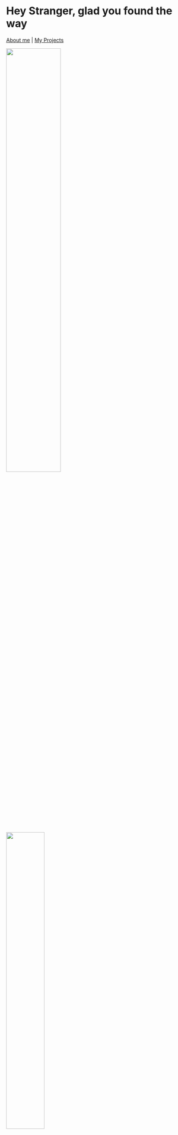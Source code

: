 # Hey Stranger, glad you found the way

[About me](https://github.com/Fynnyx#about-me) | [My Projects](https://github.com/Fynnyx#my-projects)

<div><img src="https://github-readme-stats.vercel.app/api?username=Fynnyx&title_color=e5b05e&icon_color=8c61db&text_color=e06151&bg_color=23272e&show_icons=true&hide_border=true&count_private=true" width="54.05%"/>
<img src="https://github-readme-stats.vercel.app/api/top-langs?username=Fynnyx&layout=compact&title_color=e5b05e&icon_color=8c61db&text_color=317dde&bg_color=23272e&hide_border=true" width="45.25%">
</div>

## About me

```javascript
const fynnyx = {
    name: "Fynn",
    lastname: null,
    age: 17,
    location: {
        "country": "Switzerland",
        "timezone": "UCT+1",
    },
    languages: [
            "English",
            "German"
        ],
    contact: {
        "email": "fynn05@gmx.com",
        "discord": "Fynnyx#4024",
    job: {
        "name": "IT Developer",
        "company": "ETH Zürich"
    },
    hobbies: [
        "Scout Leader",
        "Developer",
        "Owner of a Discord and Minecraft Server"
    ],
    programmingLanguages: [
        {
            "name": JavaScript,
            "level": "Can work with it"
        },
        {
            "name": Python,
            "level": "Good"
        }
    ],
    projects: [
        {
            "name": "KahlifarBots",
            "description": "A user and a moderator bot for my own Community Discord Server",
            "github": "[KahlifarBots](https://github.com/Fynnyx/KahlifarBots)"
        },
        {
            "name": "ValorantWikiBot",
            "description": "A Wiki implemented into a DiscordBot",
            "github": null
        },
        {
            "name": "FabsiBot",
            "description": "Rewrite a Bot for my streamer friend.",
            "github": "[FabsiBot](https://github.com/Fynnyx/FabsiBots)"
        }
    ]
}    
```

## My Projects

<div style=" width: 45%">
    <a href="https://github.com/Fynnyx/KahlifarBots">
        <h3 align="center">KahlifarBots</h3>
    </a>
    <a href="https://github.com/Fynnyx/KahlifarBots">
        <img src="https://github-readme-stats.vercel.app/api/pin/?username=Fynnyx&repo=KahlifarBots&show_owner=true&&title_color=8c61db&icon_color=56b6c2&text_color=e5b05e&bg_color=23272e&show_icons=true&hide_border=true&  count_private=true">
    </a>
    <p>
        A user and a moderator bot for my own Community Discord Server. It generaly helps to keep the community up to date or just send applications to the staff team.
    </p>
</div>

<div style=" width: 45%">
    <a href="https://github.com/Fynnyx/ValorantWikiBot">
        <h3 align="center">ValorantWikiBot</h3>
    </a>
    <a href="https://github.com/Fynnyx/ValorantWikiBot">
        <img src="https://github-readme-stats.vercel.app/api/pin/?username=Fynnyx&repo=ValorantWikiBot&show_owner=true&&title_color=e5b05e&icon_color=8c61db&text_color=e06151&bg_color=23272e&show_icons=true&hide_border=true&count_private=true">
    </a>
    <p>
        Using the Valorant API to get Agent, Weapons and more data.
        Then implement these data into a DiscordBot and make it nice to use.
    </p>
</div>
